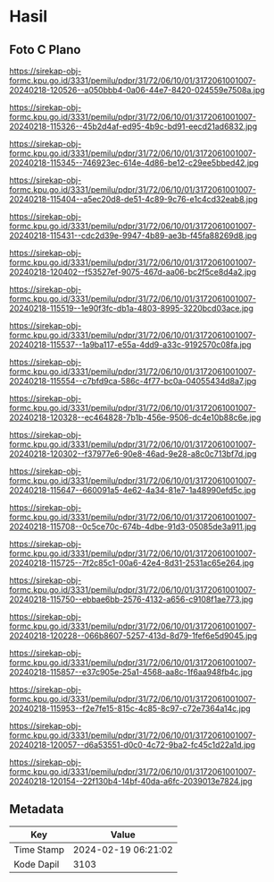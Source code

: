 # Hasil

## Foto C Plano

https://sirekap-obj-formc.kpu.go.id/3331/pemilu/pdpr/31/72/06/10/01/3172061001007-20240218-120526--a050bbb4-0a06-44e7-8420-024559e7508a.jpg

https://sirekap-obj-formc.kpu.go.id/3331/pemilu/pdpr/31/72/06/10/01/3172061001007-20240218-115326--45b2d4af-ed95-4b9c-bd91-eecd21ad6832.jpg

https://sirekap-obj-formc.kpu.go.id/3331/pemilu/pdpr/31/72/06/10/01/3172061001007-20240218-115345--746923ec-614e-4d86-be12-c29ee5bbed42.jpg

https://sirekap-obj-formc.kpu.go.id/3331/pemilu/pdpr/31/72/06/10/01/3172061001007-20240218-115404--a5ec20d8-de51-4c89-9c76-e1c4cd32eab8.jpg

https://sirekap-obj-formc.kpu.go.id/3331/pemilu/pdpr/31/72/06/10/01/3172061001007-20240218-115431--cdc2d39e-9947-4b89-ae3b-f45fa88269d8.jpg

https://sirekap-obj-formc.kpu.go.id/3331/pemilu/pdpr/31/72/06/10/01/3172061001007-20240218-120402--f53527ef-9075-467d-aa06-bc2f5ce8d4a2.jpg

https://sirekap-obj-formc.kpu.go.id/3331/pemilu/pdpr/31/72/06/10/01/3172061001007-20240218-115519--1e90f3fc-db1a-4803-8995-3220bcd03ace.jpg

https://sirekap-obj-formc.kpu.go.id/3331/pemilu/pdpr/31/72/06/10/01/3172061001007-20240218-115537--1a9ba117-e55a-4dd9-a33c-9192570c08fa.jpg

https://sirekap-obj-formc.kpu.go.id/3331/pemilu/pdpr/31/72/06/10/01/3172061001007-20240218-115554--c7bfd9ca-586c-4f77-bc0a-04055434d8a7.jpg

https://sirekap-obj-formc.kpu.go.id/3331/pemilu/pdpr/31/72/06/10/01/3172061001007-20240218-120328--ec464828-7b1b-456e-9506-dc4e10b88c6e.jpg

https://sirekap-obj-formc.kpu.go.id/3331/pemilu/pdpr/31/72/06/10/01/3172061001007-20240218-120302--f37977e6-90e8-46ad-9e28-a8c0c713bf7d.jpg

https://sirekap-obj-formc.kpu.go.id/3331/pemilu/pdpr/31/72/06/10/01/3172061001007-20240218-115647--660091a5-4e62-4a34-81e7-1a48990efd5c.jpg

https://sirekap-obj-formc.kpu.go.id/3331/pemilu/pdpr/31/72/06/10/01/3172061001007-20240218-115708--0c5ce70c-674b-4dbe-91d3-05085de3a911.jpg

https://sirekap-obj-formc.kpu.go.id/3331/pemilu/pdpr/31/72/06/10/01/3172061001007-20240218-115725--7f2c85c1-00a6-42e4-8d31-2531ac65e264.jpg

https://sirekap-obj-formc.kpu.go.id/3331/pemilu/pdpr/31/72/06/10/01/3172061001007-20240218-115750--ebbae6bb-2576-4132-a656-c9108f1ae773.jpg

https://sirekap-obj-formc.kpu.go.id/3331/pemilu/pdpr/31/72/06/10/01/3172061001007-20240218-120228--066b8607-5257-413d-8d79-1fef6e5d9045.jpg

https://sirekap-obj-formc.kpu.go.id/3331/pemilu/pdpr/31/72/06/10/01/3172061001007-20240218-115857--e37c905e-25a1-4568-aa8c-1f6aa948fb4c.jpg

https://sirekap-obj-formc.kpu.go.id/3331/pemilu/pdpr/31/72/06/10/01/3172061001007-20240218-115953--f2e7fe15-815c-4c85-8c97-c72e7364a14c.jpg

https://sirekap-obj-formc.kpu.go.id/3331/pemilu/pdpr/31/72/06/10/01/3172061001007-20240218-120057--d6a53551-d0c0-4c72-9ba2-fc45c1d22a1d.jpg

https://sirekap-obj-formc.kpu.go.id/3331/pemilu/pdpr/31/72/06/10/01/3172061001007-20240218-120154--22f130b4-14bf-40da-a6fc-2039013e7824.jpg


## Metadata

| Key        | Value               |
| ---------- | ------------------- |
| Time Stamp | 2024-02-19 06:21:02 |
| Kode Dapil | 3103                |



